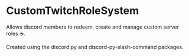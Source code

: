 # CustomTwitchRoleSystem
Allows discord members to redeem, create and manage custom server roles ☕.

Created using the discord.py and discord-py-slash-command packages.
